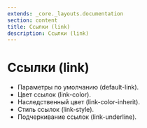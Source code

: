```yaml
---
extends: _core._layouts.documentation
section: content
title: Ссылки (link)
description: Ссылки (link)
---
```


# Ссылки (link)

* Параметры по умолчанию (default-link).
* Цвет ссылок (link-color).
* Наследственный цвет (link-color-inherit).
* Стиль ссылок (link-style).
* Подчеркивание ссылок (link-underline).
